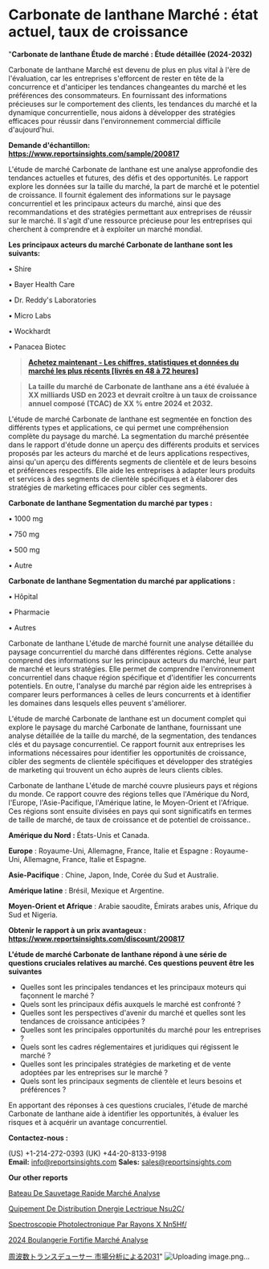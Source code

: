 # Carbonate de lanthane Marché : état actuel, taux de croissance

"<strong>Carbonate de lanthane Étude de marché : Étude détaillée (2024-2032)</strong>

Carbonate de lanthane Marché est devenu de plus en plus vital à l'ère de l'évaluation, car les entreprises s'efforcent de rester en tête de la concurrence et d'anticiper les tendances changeantes du marché et les préférences des consommateurs. En fournissant des informations précieuses sur le comportement des clients, les tendances du marché et la dynamique concurrentielle, nous aidons à développer des stratégies efficaces pour réussir dans l'environnement commercial difficile d'aujourd'hui.

<strong>Demande d'échantillon: <a href=https://www.reportsinsights.com/sample/200817>https://www.reportsinsights.com/sample/200817</a></strong>

L'étude de marché Carbonate de lanthane est une analyse approfondie des tendances actuelles et futures, des défis et des opportunités. Le rapport explore les données sur la taille du marché, la part de marché et le potentiel de croissance. Il fournit également des informations sur le paysage concurrentiel et les principaux acteurs du marché, ainsi que des recommandations et des stratégies permettant aux entreprises de réussir sur le marché. Il s'agit d'une ressource précieuse pour les entreprises qui cherchent à comprendre et à exploiter un marché mondial.

<strong>Les principaux acteurs du marché Carbonate de lanthane sont les suivants:</strong>

• Shire

• Bayer Health Care

• Dr. Reddy's Laboratories

• Micro Labs

• Wockhardt

• Panacea Biotec
<blockquote><a href=https://www.reportsinsights.com/buynow/200817><span style=text-decoration: underline;><strong>Achetez maintenant - Les chiffres, statistiques et données du marché les plus récents [livrés en 48 à 72 heures]</strong></span></a></blockquote>
<blockquote><span style=text-decoration: underline;><strong>La taille du marché de Carbonate de lanthane ans a été évaluée à XX milliards USD en 2023 et devrait croître à un taux de croissance annuel composé (TCAC) de XX % entre 2024 et 2032.</strong></span></blockquote>
L'étude de marché Carbonate de lanthane est segmentée en fonction des différents types et applications, ce qui permet une compréhension complète du paysage du marché. La segmentation du marché présentée dans le rapport d'étude donne un aperçu des différents produits et services proposés par les acteurs du marché et de leurs applications respectives, ainsi qu'un aperçu des différents segments de clientèle et de leurs besoins et préférences respectifs. Elle aide les entreprises à adapter leurs produits et services à des segments de clientèle spécifiques et à élaborer des stratégies de marketing efficaces pour cibler ces segments.

<strong>Carbonate de lanthane Segmentation du marché par types :</strong>

• 1000 mg

• 750 mg

• 500 mg

• Autre

<strong>Carbonate de lanthane Segmentation du marché par applications :</strong>

• Hôpital

• Pharmacie

• Autres

Carbonate de lanthane L'étude de marché fournit une analyse détaillée du paysage concurrentiel du marché dans différentes régions. Cette analyse comprend des informations sur les principaux acteurs du marché, leur part de marché et leurs stratégies. Elle permet de comprendre l'environnement concurrentiel dans chaque région spécifique et d'identifier les concurrents potentiels. En outre, l'analyse du marché par région aide les entreprises à comparer leurs performances à celles de leurs concurrents et à identifier les domaines dans lesquels elles peuvent s'améliorer.

L'étude de marché Carbonate de lanthane est un document complet qui explore le paysage du marché Carbonate de lanthane, fournissant une analyse détaillée de la taille du marché, de la segmentation, des tendances clés et du paysage concurrentiel. Ce rapport fournit aux entreprises les informations nécessaires pour identifier les opportunités de croissance, cibler des segments de clientèle spécifiques et développer des stratégies de marketing qui trouvent un écho auprès de leurs clients cibles.

Carbonate de lanthane L'étude de marché couvre plusieurs pays et régions du monde. Ce rapport couvre des régions telles que l'Amérique du Nord, l'Europe, l'Asie-Pacifique, l'Amérique latine, le Moyen-Orient et l'Afrique. Ces régions sont ensuite divisées en pays qui sont significatifs en termes de taille de marché, de taux de croissance et de potentiel de croissance..

<strong>Amérique du Nord :</strong> États-Unis et Canada.

<strong>Europe</strong> : Royaume-Uni, Allemagne, France, Italie et Espagne : Royaume-Uni, Allemagne, France, Italie et Espagne.

<strong>Asie-Pacifique</strong> : Chine, Japon, Inde, Corée du Sud et Australie.

<strong>Amérique latine</strong> : Brésil, Mexique et Argentine.

<strong>Moyen-Orient et Afrique</strong> : Arabie saoudite, Émirats arabes unis, Afrique du Sud et Nigeria.

<strong>Obtenir le rapport à un prix avantageux : <a href=https://www.reportsinsights.com/discount/200817>https://www.reportsinsights.com/discount/200817</a></strong>

<strong>L'étude de marché Carbonate de lanthane répond à une série de questions cruciales relatives au marché. Ces questions peuvent être les suivantes</strong>
<ul>
  <li>Quelles sont les principales tendances et les principaux moteurs qui façonnent le marché ?</li>
  <li>Quels sont les principaux défis auxquels le marché est confronté ?</li>
  <li>Quelles sont les perspectives d'avenir du marché et quelles sont les tendances de croissance anticipées ?</li>
  <li>Quelles sont les principales opportunités du marché pour les entreprises ?</li>
  <li>Quels sont les cadres réglementaires et juridiques qui régissent le marché ?</li>
  <li>Quelles sont les principales stratégies de marketing et de vente adoptées par les entreprises sur le marché ?</li>
  <li>Quels sont les principaux segments de clientèle et leurs besoins et préférences ?</li>
</ul>
En apportant des réponses à ces questions cruciales, l'étude de marché Carbonate de lanthane aide à identifier les opportunités, à évaluer les risques et à acquérir un avantage concurrentiel.

<strong>Contactez-nous :</strong>

(US) +1-214-272-0393
(UK) +44-20-8133-9198
<strong>Email:</strong> <a>info@reportsinsights.com</a>
<strong>Sales:</strong> <a>sales@reportsinsights.com</a>

<strong>Our other reports</strong>

<a href=https://www.linkedin.com/pulse/bateau-de-sauvetage-rapide-march%C3%A9-taille-part-wymgf/>Bateau De Sauvetage Rapide Marché Analyse</a>

<a href=https://www.linkedin.com/pulse/%C3%A9quipement-de-distribution-d%C3%A9nergie-%C3%A9lectrique-nsu2c/>Quipement De Distribution Dnergie Lectrique Nsu2C/</a>

<a href=https://www.linkedin.com/pulse/spectroscopie-photo%C3%A9lectronique-par-rayons-x-nn5hf/>Spectroscopie Photolectronique Par Rayons X Nn5Hf/</a>

<a href=https://www.linkedin.com/pulse/2024-boulangerie-fortifi%C3%A9e-march%C3%A9-segmentation-ecs4c/>2024 Boulangerie Fortifie Marché Analyse</a>

<a href=https://www.linkedin.com/pulse/周波数トランスデューサー-市場成長と技術2028-reports-insights-expert/>周波数トランスデューサー 市場分析による2031</a>"
![Uploading image.png…]()
